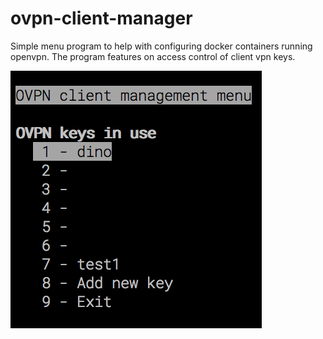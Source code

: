 # ovpn-client-manager
Simple menu program to help with configuring docker containers running openvpn. The program features on access control of client vpn keys.

![Manager screenshot](https://raw.githubusercontent.com/lyndon160/ovpn-client-manager/master/examples/ovpn-manager.png)
